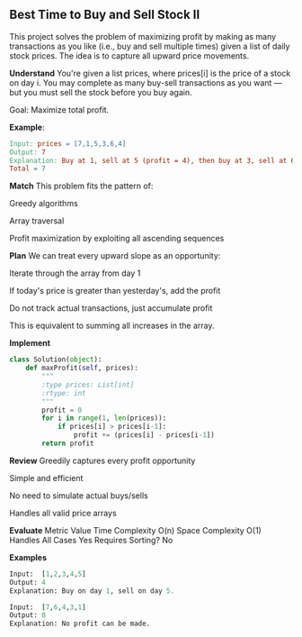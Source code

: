 ## Best Time to Buy and Sell Stock II
This project solves the problem of maximizing profit by making as many transactions as you like (i.e., buy and sell multiple times) given a list of daily stock prices. The idea is to capture all upward price movements.

**Understand**
You're given a list prices, where prices[i] is the price of a stock on day i. You may complete as many buy-sell transactions as you want — but you must sell the stock before you buy again.

 Goal: Maximize total profit.


**Example**:
```makefile
Input: prices = [7,1,5,3,6,4]
Output: 7
Explanation: Buy at 1, sell at 5 (profit = 4), then buy at 3, sell at 6 (profit = 3)
Total = 7
```

**Match**
This problem fits the pattern of:

Greedy algorithms

Array traversal

Profit maximization by exploiting all ascending sequences

**Plan**
We can treat every upward slope as an opportunity:

Iterate through the array from day 1

If today's price is greater than yesterday's, add the profit

Do not track actual transactions, just accumulate profit

This is equivalent to summing all increases in the array.

**Implement**
```python
class Solution(object):
    def maxProfit(self, prices):
        """
        :type prices: List[int]
        :rtype: int
        """
        profit = 0
        for i in range(1, len(prices)):
            if prices[i] > prices[i-1]:
                profit += (prices[i] - prices[i-1])
        return profit
```

**Review**
Greedily captures every profit opportunity

Simple and efficient

No need to simulate actual buys/sells

Handles all valid price arrays

**Evaluate**
Metric	Value
Time Complexity	O(n)
Space Complexity	O(1)
Handles All Cases	Yes
Requires Sorting?	No

**Examples**
```python
Input:  [1,2,3,4,5]
Output: 4
Explanation: Buy on day 1, sell on day 5.

Input:  [7,6,4,3,1]
Output: 0
Explanation: No profit can be made.
```